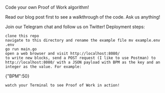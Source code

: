 Code your own Proof of Work algorithm!

Read our blog post first to see a walkthrough of the code.
Ask us anything!

Join our Telegram chat and follow us on Twitter!
Deployment steps:

    clone this repo
    navigate to this directory and rename the example file mv example.env .env
    go run main.go
    open a web browser and visit http://localhost:8080/
    to write new blocks, send a POST request (I like to use Postman) to http://localhost:8080/ with a JSON payload with BPM as the key and an integer as the value. For example:

{"BPM":50}

    watch your Terminal to see Proof of Work in action!
